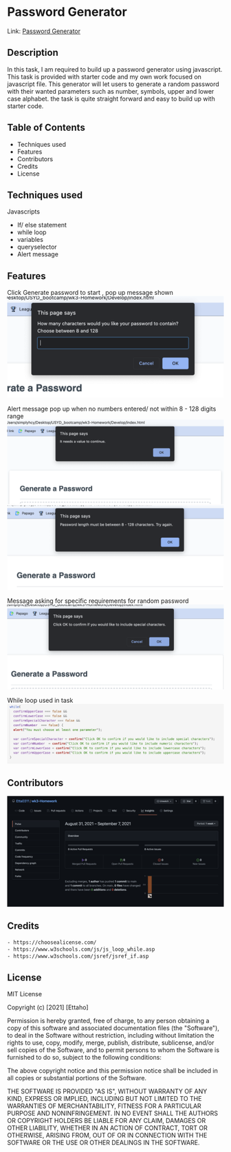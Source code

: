 # Password Generator

Link: [Password Generator](https://etta0311.github.io/wk3-Homework/Develop/)

## Description

In this task, I am required to build up a password generator using javascript.
This task is provided with starter code and my own work focused on javascript file.
This generator will let users to generate a random password with their wanted parameters such as number, symbols, upper and lower case alphabet.
the task is quite straight forward and easy to build up with starter code.


## Table of Contents

   - Techniques used
   - Features
   - Contributors
   - Credits
   - License

## Techniques used

   Javascripts
   - If/ else statement
   - while loop
   - variables
   - queryselector
   - Alert message

## Features
   Click Generate password to start , pop up message shown
   ![ask for password length](./RMimages/1.png)

   Alert message pop up when no numbers entered/ not within 8 - 128 digits range
   ![alert no number](./RMimages/2.png)
   ![alert not in range](./RMimages/4.png)

   Message asking for specific requirements for random password
   ![ask for different requirement](./RMimages/3.png)


   While loop used in task
   ![while loop](./RMimages/5.png)
## Contributors

   ![Contributors](./RMimages/contributors.png)

## Credits
    - https://choosealicense.com/
    - https://www.w3schools.com/js/js_loop_while.asp
    - https://www.w3schools.com/jsref/jsref_if.asp

    
## License
MIT License

Copyright (c) [2021] [Ettaho]

Permission is hereby granted, free of charge, to any person obtaining a copy
of this software and associated documentation files (the "Software"), to deal
in the Software without restriction, including without limitation the rights
to use, copy, modify, merge, publish, distribute, sublicense, and/or sell
copies of the Software, and to permit persons to whom the Software is
furnished to do so, subject to the following conditions:

The above copyright notice and this permission notice shall be included in all
copies or substantial portions of the Software.

THE SOFTWARE IS PROVIDED "AS IS", WITHOUT WARRANTY OF ANY KIND, EXPRESS OR
IMPLIED, INCLUDING BUT NOT LIMITED TO THE WARRANTIES OF MERCHANTABILITY,
FITNESS FOR A PARTICULAR PURPOSE AND NONINFRINGEMENT. IN NO EVENT SHALL THE
AUTHORS OR COPYRIGHT HOLDERS BE LIABLE FOR ANY CLAIM, DAMAGES OR OTHER
LIABILITY, WHETHER IN AN ACTION OF CONTRACT, TORT OR OTHERWISE, ARISING FROM,
OUT OF OR IN CONNECTION WITH THE SOFTWARE OR THE USE OR OTHER DEALINGS IN THE
SOFTWARE.
